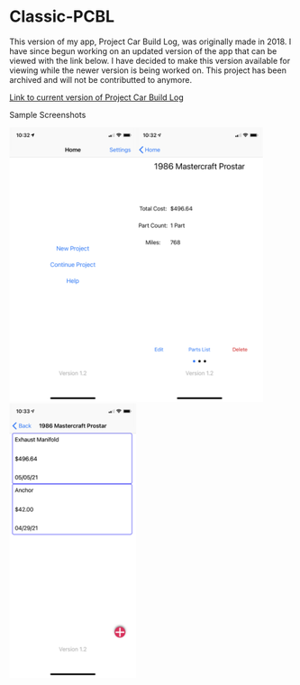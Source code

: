 # Classic-PCBL

This version of my app, Project Car Build Log, was originally made in 2018. I have since begun working on an updated version of the app that can be viewed with
the link below. I have decided to make this version available for viewing while the newer version is being worked on. This project has been archived and will 
not be contributted to anymore.

[Link to current version of Project Car Build Log](https://github.com/Kozhaikin/Project-Car-Build-Log)

<bold>Sample Screenshots</bold>

<img src="https://github.com/Kozhaikin/Classic-PCBL/blob/master/Media/Screenshot%20Home.png" width="225" height="487"><img src="https://github.com/Kozhaikin/Classic-PCBL/blob/master/Media/Screenshot%20Project%20Page.png" width="225" height="487"> <img src="https://github.com/Kozhaikin/Classic-PCBL/blob/master/Media/Screenshot%20Parts%20List.png" width="225" height="487">
